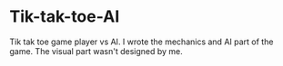 # Tik-tak-toe-AI
Tik tak toe game player vs AI. I wrote the mechanics and AI part of the game. The visual part wasn't designed by me. 
